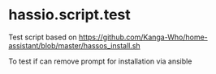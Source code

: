 # hassio.script.test

Test script based on https://github.com/Kanga-Who/home-assistant/blob/master/hassos_install.sh

To test if can remove prompt for installation via ansible
